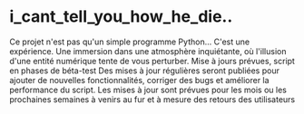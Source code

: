 # i_cant_tell_you_how_he_die..
Ce projet n'est pas qu'un simple programme Python... C'est une expérience. Une immersion dans une atmosphère inquiétante, où l'illusion d'une entité numérique tente de vous perturber. 
Mise à jours prévues, script en phases de béta-test
Des mises à jour régulières seront publiées pour ajouter de nouvelles fonctionnalités, corriger des bugs et améliorer la performance du script. Les mises à jour sont prévues pour les mois ou les prochaines semaines à venirs au fur et à mesure des retours des utilisateurs
